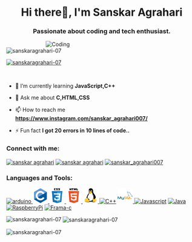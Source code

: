 <h1 align="center">Hi there👋, I'm Sanskar Agrahari</h1>
<h3 align="center">Passionate about coding and tech enthusiast.</h3>
<img align="right" alt="Coding" width="400" src="https://user-images.githubusercontent.com/74038190/235224431-e8c8c12e-6826-47f1-89fb-2ddad83b3abf.gif" /></p>

<p align="left"> <img src="https://komarev.com/ghpvc/?username=sanskaragrahari-07&label=Profile%20views&color=0e75b6&style=flat" alt="sanskaragrahari-07" /> </p>

<p align="left"> <a href="https://github.com/ryo-ma/github-profile-trophy"><img src="https://github-profile-trophy.vercel.app/?username=sanskaragrahari-07" alt="sanskaragrahari-07" /></a> </p>

<p align="left"> <a href="https://twitter.com/" target="blank"><img src="https://img.shields.io/twitter/follow/?logo=twitter&style=for-the-badge" alt="" /></a> </p>

- 🌱 I’m currently learning **JavaScript,C++**

- 💬 Ask me about **C,HTML,CSS**

- 📫 How to reach me **https://www.instagram.com/sanskar_agrahari007/**

- ⚡ Fun fact **I got 20 errors in 10 lines of code..**

<h3 align="left">Connect with me:</h3>
<p align="left">
<a href="https://linkedin.com/in/sanskar agrahari" target="blank"><img align="center" src="https://raw.githubusercontent.com/rahuldkjain/github-profile-readme-generator/master/src/images/icons/Social/linked-in-alt.svg" alt="sanskar agrahari" height="30" width="40" /></a>
<a href="https://fb.com/sanskar agrahari" target="blank"><img align="center" src="https://raw.githubusercontent.com/rahuldkjain/github-profile-readme-generator/master/src/images/icons/Social/facebook.svg" alt="sanskar agrahari" height="30" width="40" /></a>
<a href="https://instagram.com/sanskar_agrahari007" target="blank"><img align="center" src="https://raw.githubusercontent.com/rahuldkjain/github-profile-readme-generator/master/src/images/icons/Social/instagram.svg" alt="sanskar_agrahari007" height="30" width="40" /></a>
</p>

<h3 align="left">Languages and Tools:</h3>
<p align="left"> <a href="https://www.arduino.cc/" target="_blank" rel="noreferrer"> <img src="https://cdn.worldvectorlogo.com/logos/arduino-1.svg" alt="arduino" width="40" height="40"/> </a> <a href="https://www.cprogramming.com/" target="_blank" rel="noreferrer"> <img src="https://raw.githubusercontent.com/devicons/devicon/master/icons/c/c-original.svg" alt="c" width="40" height="40"/> </a> <a href="https://www.w3schools.com/css/" target="_blank" rel="noreferrer"> <img src="https://raw.githubusercontent.com/devicons/devicon/master/icons/css3/css3-original-wordmark.svg" alt="css3" width="40" height="40"/> </a> <a href="https://www.w3.org/html/" target="_blank" rel="noreferrer"> <img src="https://raw.githubusercontent.com/devicons/devicon/master/icons/html5/html5-original-wordmark.svg" alt="html5" width="40" height="40"/> </a> <a href="https://www.linux.org/" target="_blank" rel="noreferrer"> <img src="https://raw.githubusercontent.com/devicons/devicon/master/icons/linux/linux-original.svg" alt="linux" width="40" height="40"/> </a> <a href="https://en.wikipedia.org/wiki/C%2B%2B" target ="_blank" rel="noreferrer"> <img src="https://cdn.jsdelivr.net/gh/devicons/devicon/icons/cplusplus/cplusplus-original.svg" alt="C++" width="40" height="40" /></a> <a href="https://www.mysql.com/" target="_blank" rel="noreferrer"> <img src="https://raw.githubusercontent.com/devicons/devicon/master/icons/mysql/mysql-original-wordmark.svg" alt="mysql" width="40" height="40"/> </a> <a href="https://www.javascript.com/" target="_blank" rel="noreferrer"><img src="https://cdn.jsdelivr.net/gh/devicons/devicon/icons/javascript/javascript-original.svg" alt="Javascript" width="40" height="40" /></a> <a href="https://www.java.com/en/" target="_blank" rel="noreferrer"><img src="https://cdn.jsdelivr.net/gh/devicons/devicon/icons/java/java-original.svg" alt="Java" height="40" width="40" /></a> <a href="https://www.raspberrypi.org/" target="_blank" rel="noreferrer"><img src="https://cdn.jsdelivr.net/gh/devicons/devicon/icons/raspberrypi/raspberrypi-original.svg" alt="RaspberryPi" height="40" width="40"/></a> <a href="https://frama-c.com/" target="_blank" rel="noreferrer"><img src="https://encrypted-tbn0.gstatic.com/images?q=tbn:ANd9GcTk4a7bawA7P30gBZR6Bj6thiPF4nB-2UhJFLtna8CZ0w&s" alt="Frama-c" height="40" width="150"/></a></p>


<p><img align="left" src="https://github-readme-stats.vercel.app/api/top-langs?username=SanskarAgrahari-07&show_icons=true&locale=en&layout=compact" alt="sanskaragrahari-07" /></p>

<p>&nbsp;<img align="center" src="https://github-readme-stats.vercel.app/api?username=SanskarAgrahari-07&show_icons=true&locale=en" alt="sanskaragrahari-07" /></p>

<p><img align="center" src="https://github-readme-streak-stats.herokuapp.com/?user=SanskarAgrahari-07&" alt="sanskaragrahari-07" /></p>
